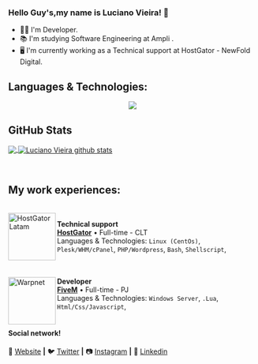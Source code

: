 ### Hello Guy's,my name is Luciano Vieira! 👋

- 👨‍💻  I'm  Developer.
- 📚  I'm studying Software Engineering at Ampli .
- 🖥️  I'm currently working as a Technical support at HostGator - NewFold Digital.


## **Languages & Technologies:**  
<p align="center">
  <a href="https://skillicons.dev">
    <img src="https://skillicons.dev/icons?i=html,css,javascript,ts,react,redux,py,django,fastapi,go,mysql,linux,git,docker,aws,bash" />
  </a>
</p>



## **GitHub Stats**

<a href="https://github.com/Gurupreet">
  <img align="center" src="https://github-readme-stats.vercel.app/api/top-langs/?username=lucvieirasi&theme=dark&hide_langs_below=1" />
</a>

<a href="https://github.com/Gurupreet">
 <img align="center" src="https://github-readme-stats.vercel.app/api?username=lucvieirasi&show_icons=true&theme=dark&line_height=27" alt="Luciano Vieira github stats"/>
</a>

[Website]: https://lucianovieirapro.com/
[Twitter]: https://twitter.com/lucvieirapro
[Instagram]: https://www.instagram.com/lucianovieirapro/
[Linkedin]: https://www.linkedin.com/in/lucvieirasi/
<br>

## **My work experiences:**
<br>
<img align="left" height="96px" width="96px" alt="HostGator Latam" src="https://pbs.twimg.com/profile_images/1452640511127396358/pK5fJDYn_400x400.jpg"/>

**Technical support** \
[**HostGator**](https://www.hostgator.com.br/) • Full-time - CLT \
Languages & Technologies: `Linux (CentOs)`, `Plesk/WHM/cPanel`, `PHP/Wordpress`, `Bash`, `Shellscript`,\
<br/>
<br>

[<img align="left" height="96px" width="96px" alt="Warpnet" src="https://logos-world.net/wp-content/uploads/2021/03/FiveM-Logo.png"/>](https://www.fivembrasil.com/)

**Developer** \
[**FiveM**](https://www.fivembrasil.com/) • Full-time - PJ \
Languages & Technologies: `Windows Server`, `.Lua`, `Html/Css/Javascript`,\
<br/>

#### Social network!

🏡 [Website][website] **|** 
🐦 [Twitter][twitter] **|** 
📷 [Instagram][instagram] **|** 
👔 [Linkedin][linkedin]
